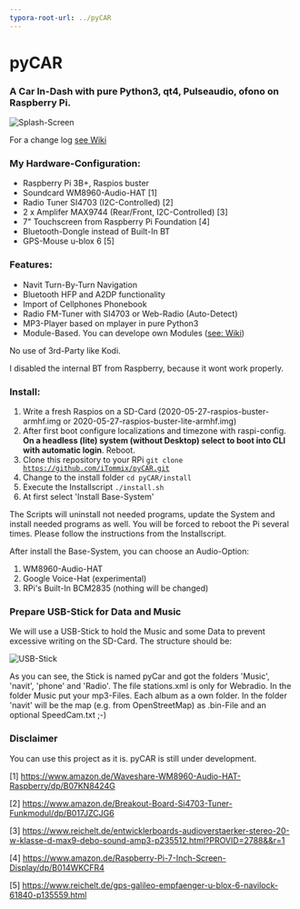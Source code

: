 ```yaml
---
typora-root-url: ../pyCAR
---
```


# pyCAR
### A Car In-Dash with pure Python3, qt4, Pulseaudio, ofono on Raspberry Pi.

![Splash-Screen](/install/splash.png)

For a change log [see Wiki](https://github.com/iTommix/pyCAR/wiki)

### My Hardware-Configuration:

- Raspberry Pi 3B+, Raspios buster
- Soundcard WM8960-Audio-HAT [1]
- Radio Tuner SI4703 (I2C-Controlled) [2]
- 2 x Amplifer MAX9744 (Rear/Front, I2C-Controlled) [3]
- 7" Touchscreen from Raspberry Pi Foundation [4]
- Bluetooth-Dongle instead of Built-In BT
- GPS-Mouse u-blox 6 [5]

### Features:

- Navit Turn-By-Turn Navigation
- Bluetooth HFP and A2DP functionality
- Import of Cellphones Phonebook
- Radio FM-Tuner with SI4703 or Web-Radio (Auto-Detect)
- MP3-Player based on mplayer in pure Python3
- Module-Based. You can develope own Modules ([see: Wiki](https://github.com/iTommix/pyCAR/wiki/Module-creation))

No use of 3rd-Party like Kodi. 

I disabled the internal BT from Raspberry, because it wont work properly.

### Install:

1. Write a fresh Raspios on a SD-Card (2020-05-27-raspios-buster-armhf.img or 2020-05-27-raspios-buster-lite-armhf.img)
2. After first boot configure localizations and timezone with raspi-config. **On a headless (lite) system (without Desktop) select to boot into CLI with automatic login**. Reboot.
3. Clone this repository to your RPi <code>git clone https://github.com/iTommix/pyCAR.git</code>
4. Change to the install folder <code>cd pyCAR/install</code>
5. Execute the Installscript <code>./install.sh</code>
6. At first select 'Install Base-System'

The Scripts will uninstall not needed programs, update the System and install needed programs as well. You will be forced to reboot the Pi several times. Please follow the instructions from the Installscript.

After install the Base-System, you can choose an Audio-Option:

1. WM8960-Audio-HAT
2. Google Voice-Hat (experimental)
3. RPi's Built-In BCM2835 (nothing will be changed)

### Prepare USB-Stick for Data and Music
We will use a USB-Stick to hold the Music and some Data to prevent excessive writing on the SD-Card. The structure should be:

![USB-Stick](/install/screenshots/folders.png?raw=true "The Structure of the USB-Stick")

As you can see, the Stick is named pyCar and got the folders 'Music', 'navit', 'phone' and 'Radio'. The file stations.xml is only for Webradio. In the folder Music put your mp3-Files. Each album as a own folder. In the folder 'navit' will be the map (e.g. from OpenStreetMap) as .bin-File and an optional SpeedCam.txt ;-)

### Disclaimer
You can use this project as it is. pyCAR is still under development. 


[1] https://www.amazon.de/Waveshare-WM8960-Audio-HAT-Raspberry/dp/B07KN8424G

[2] https://www.amazon.de/Breakout-Board-Si4703-Tuner-Funkmodul/dp/B017JZCJG6

[3] https://www.reichelt.de/entwicklerboards-audioverstaerker-stereo-20-w-klasse-d-max9-debo-sound-amp3-p235512.html?PROVID=2788&&r=1

[4] https://www.amazon.de/Raspberry-Pi-7-Inch-Screen-Display/dp/B014WKCFR4

[5] https://www.reichelt.de/gps-galileo-empfaenger-u-blox-6-navilock-61840-p135559.html
